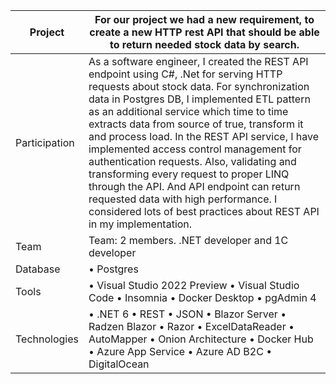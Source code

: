 | Project | For our project we had a new requirement, to create a new HTTP rest API that should be able to return needed stock data by search. |
| --- | --- |
| Participation | As a software engineer, I created the REST API endpoint using C#, .Net for serving HTTP requests about stock data. For synchronization data in Postgres DB, I implemented ETL pattern as an additional service which time to time extracts data from source of true, transform it and process load. In the REST API service, I have implemented access control management for authentication requests. Also, validating and transforming every request to proper LINQ through the API. And API endpoint can return requested data with high performance. I considered lots of best practices about REST API in my implementation. |
| Team | Team: 2 members. .NET developer and 1C developer |
| Database | • Postgres |
| Tools | • Visual Studio 2022 Preview • Visual Studio Code • Insomnia • Docker Desktop • pgAdmin 4 |
| Technologies | • .NET 6 • REST • JSON • Blazor Server • Radzen Blazor • Razor • ExcelDataReader • AutoMapper • Onion Architecture • Docker Hub • Azure App Service • Azure AD B2C • DigitalOcean |
